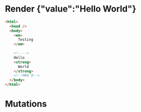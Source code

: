 # Render {"value":"Hello <strong>World</strong>"}
```html
<html>
  <head />
  <body>
    <em>
      Testing
    </em>
     
    <!---->
    Hello 
    <strong>
      World
    </strong>
    <!--M#0 0-->
  </body>
</html>
```

# Mutations
```

```